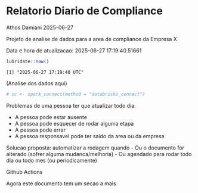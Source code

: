# Relatorio Diario de Compliance
Athos Damiani
2025-06-27

Projeto de analise de dados para a area de compliance da Empresa X

Data e hora de atualizacao: 2025-06-27 17:19:40.51661

``` r
lubridate::now()
```

    [1] "2025-06-27 17:19:40 UTC"

(Analise dos dados aqui)

``` r
# sc <- spark_connect(method = "databricks_connect")
```

Problemas de uma pessoa ter que atualizar todo dia:

-   A pessoa pode estar ausente
-   A pessoa pode esquecer de rodar alguma etapa
-   A pessoa pode errar
-   A pessoa responsavel pode ter saido da area ou da empresa

Solucao proposta: automatizar a rodagem quando - Ou o documento for
alterado (sofrer alguma mudanca/melhoria) - Ou agendado para rodar todo
dia ou todo mes (ou periodicamente)

Github Actions

Agora este documento tem um secao a mais
